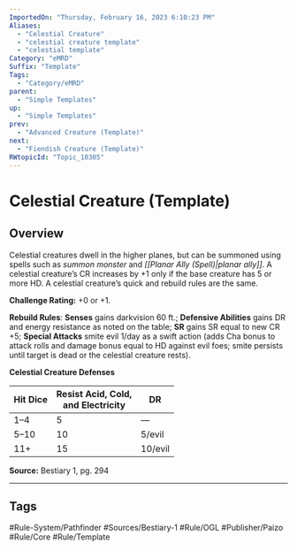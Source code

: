 ```yaml
---
ImportedOn: "Thursday, February 16, 2023 6:10:23 PM"
Aliases:
  - "Celestial Creature"
  - "celestial creature template"
  - "celestial template"
Category: "eMRD"
Suffix: "Template"
Tags:
  - "Category/eMRD"
parent:
  - "Simple Templates"
up:
  - "Simple Templates"
prev:
  - "Advanced Creature (Template)"
next:
  - "Fiendish Creature (Template)"
RWtopicId: "Topic_10305"
---
```

# Celestial Creature (Template)
## Overview
Celestial creatures dwell in the higher planes, but can be summoned using spells such as *summon monster* and *[[Planar Ally (Spell)|planar ally]]*. A celestial creature’s CR increases by +1 only if the base creature has 5 or more HD. A celestial creature’s quick and rebuild rules are the same.

**Challenge Rating:** +0 or +1.

**Rebuild Rules**: **Senses** gains darkvision 60 ft.; **Defensive Abilities** gains DR and energy resistance as noted on the table; **SR** gains SR equal to new CR +5; **Special Attacks** smite evil 1/day as a swift action (adds Cha bonus to attack rolls and damage bonus equal to HD against evil foes; smite persists until target is dead or the celestial creature rests).

**Celestial Creature Defenses**


| **Hit Dice** | **Resist Acid, Cold,** <br>**and Electricity** | **DR** |
|---|---|---|
| 1–4 | 5 | — |
| 5–10 | 10 | 5/evil |
| 11+ | 15 | 10/evil |

**Source:** Bestiary 1, pg. 294


---
## Tags
#Rule-System/Pathfinder #Sources/Bestiary-1 #Rule/OGL #Publisher/Paizo #Rule/Core #Rule/Template

